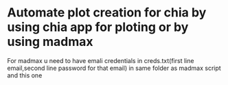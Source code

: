 # Automate plot creation for chia by using chia app for ploting or by using madmax
  For madmax u need to have emali credentials in creds.txt(first line email,second line password for that email) in same folder as madmax script and this one
